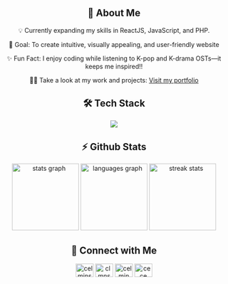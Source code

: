 

<!--<p>Hi there! I'm an aspiring Frontend Developer passionate about creating beautiful and user-friendly web experiences. My journey into the world of web development is driven by curiosity, creativity, and a love for problem-solving.</p> -->
<section align="center">
  <h2>🌟 About Me</h2>
  <p>💡 Currently expanding my skills in ReactJS, JavaScript, and PHP.</p>
  <p>🎯 Goal: To create intuitive, visually appealing, and user-friendly website</p>
  <p>✨ Fun Fact: I enjoy coding while listening to K-pop and K-drama OSTs—it keeps me inspired!!</p>
  <p>👨‍💻 Take a look at my work and projects: <a href="https://celmin.vercel.app">Visit my portfolio</a></p>
</section>


<section align='center' style="margin: 20px 0;">
  <h2>🛠 Tech Stack</h2>
  <img src="https://skillicons.dev/icons?i=html,css,js,php,java,cpp,nodejs,mysql,figma,git" />
</section>


<section align="center">
  <h2>⚡ Github Stats</h2>
  <img src="https://github-readme-stats.vercel.app/api?username=clmnshn28&hide_title=false&hide_rank=false&show_icons=true&include_all_commits=true&count_private=true&disable_animations=false&theme=github_dark&locale=en&hide_border=false&order=1" height="150" alt="stats graph"  />
  <img src="https://github-readme-stats.vercel.app/api/top-langs?username=clmnshn28&locale=en&hide_title=false&layout=compact&card_width=320&langs_count=5&theme=github_dark&hide_border=false&order=2" height="150" alt="languages graph"  />
  <img src="https://nirzak-streak-stats.vercel.app/?user=clmnshn28&theme=dark&hide_border=false" height="150" alt="streak stats"/>
</section>

<section align="center">
  <h2>💬 Connect with Me</h2>
  <a href="https://fb.com/celmin.shane.quizon.cece.28" target="_blank"><img align="center" src="https://raw.githubusercontent.com/rahuldkjain/github-profile-readme-generator/master/src/images/icons/Social/facebook.svg" alt="celminshane.quizon.28" height="30" width="40" /></a>
  <a href="https://instagram.com/clmn.shn/" target="_blank"><img align="center" src="https://raw.githubusercontent.com/rahuldkjain/github-profile-readme-generator/master/src/images/icons/Social/instagram.svg" alt="clmnshn28" height="30" width="40" /></a>
  <a href="https://www.linkedin.com/in/celmin-shane-quizon-cs12282002" target="_blank"><img align="center" src="https://raw.githubusercontent.com/rahuldkjain/github-profile-readme-generator/master/src/images/icons/Social/linked-in-alt.svg" alt="celmin shane quizon" height="30" width="40" /></a>
  <a href="https://www.discordapp.com/users/891914915546284083" target="_blank"><img align="center" src="https://raw.githubusercontent.com/rahuldkjain/github-profile-readme-generator/master/src/images/icons/Social/discord.svg" alt="cece" height="30" width="40" /></a>
</section>


<!-- 
<hr/>

<div align="center">
  <a href="https://open.spotify.com/user/dgue2yoams2vr5xf070hi2qqg">
    <img src="https://spotify-recently-played-readme.vercel.app/api?user=dgue2yoams2vr5xf070hi2qqg&count=5&unique=true" alt="Spotify recently played"  />
  </a>
</div>
-->
